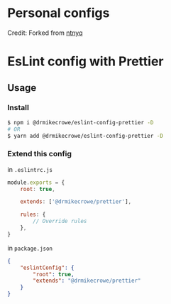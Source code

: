 # Personal configs

Credit:  Forked from [ntnyq](https://github.com/ntnyq/configs)

# EsLint config with Prettier

## Usage

### Install

```bash
$ npm i @drmikecrowe/eslint-config-prettier -D
# OR
$ yarn add @drmikecrowe/eslint-config-prettier -D
```

### Extend this config

in `.eslintrc.js`

```js
module.exports = {
    root: true,

    extends: ['@drmikecrowe/prettier'],

    rules: {
        // Override rules
    },
}
```

in `package.json`

```json
{
    "eslintConfig": {
        "root": true,
        "extends": "@drmikecrowe/prettier"
    }
}
```
